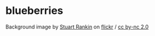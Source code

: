 # blueberries

Background image by [Stuart Rankin](https://www.flickr.com/photos/24354425@N03/) on [flickr](https://www.flickr.com/photos/24354425@N03/48730311742)  / [cc by-nc 2.0](https://creativecommons.org/licenses/by-nc/2.0/)